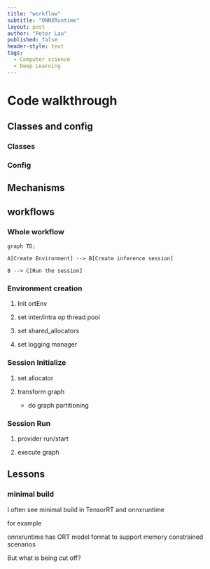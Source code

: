 ```yaml
---
title: "workflow"
subtitle: "ONNXRuntime"
layout: post
author: "Peter Lau"
published: false
header-style: text
tags:
  - Computer science
  - Deep Learning
---
```


# Code walkthrough

## Classes and config

### Classes

### Config

## Mechanisms


## workflows


### Whole workflow

```
graph TD;

A[Create Environment] --> B[Create inference session]

B --> C[Run the session]

```

### Environment  creation

1. Init ortEnv

2. set inter/intra op thread pool

3. set shared_allocators

4. set logging manager

### Session Initialize

1. set allocator

2. transform graph

    + do graph partitioning

### Session Run

1. provider run/start

2. execute graph


## Lessons

### minimal build

I often see minimal build in TensorRT and onnxruntime

for example

onnxruntime has ORT model format to support memory constrained scenarios

But what is being cut off?
